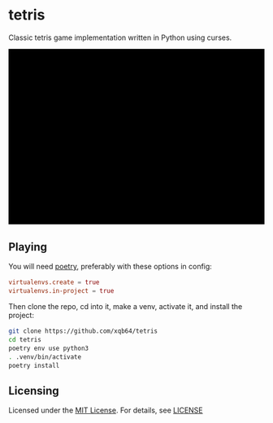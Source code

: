 # tetris

Classic tetris game implementation written in Python using curses.

![screencast](tetris.gif)

## Playing

You will need [poetry](https://github.com/python-poetry/poetry), preferably with these options in config:

```toml
virtualenvs.create = true
virtualenvs.in-project = true
```

Then clone the repo, cd into it, make a venv, activate it, and install the project:

```sh
git clone https://github.com/xqb64/tetris
cd tetris
poetry env use python3
. .venv/bin/activate
poetry install
```

## Licensing

Licensed under the [MIT License](https://opensource.org/licenses/MIT). For details, see [LICENSE](https://github.com/xqb64/pysnake/blob/master/LICENSE)
